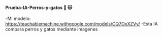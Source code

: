 #### Prueba-IA-Perros-y-gatos 🐶 🐱 ####
-Mi modelo: https://teachablemachine.withgoogle.com/models/CQ7OxXZVy/
-Esta IA compara perros y gatos mediante imagenes
